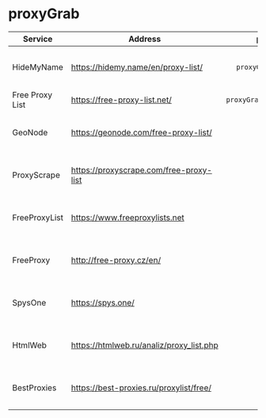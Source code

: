# proxyGrab

| Service | Address | proxyGrab | Protocols | Works |
| --- | --- | :---: | --- | :---: |
| HideMyName | https://hidemy.name/en/proxy-list/ | `proxyGrab.hidemyname` | HTTP, HTTPS, SOCKS4, SOCKS5 | ✅ |
| Free Proxy List | https://free-proxy-list.net/ | `proxyGrab.free_proxy_list` | HTTP | ✅ |
| GeoNode | https://geonode.com/free-proxy-list/ | `soon` | HTTP, HTTPS, SOCKS4, SOCKS5 | 🟡 |
| ProxyScrape | https://proxyscrape.com/free-proxy-list | `soon` | HTTP, HTTPS, SOCKS4, SOCKS5 | 🟡 |
| FreeProxyList | https://www.freeproxylists.net | `soon` | HTTP, HTTPS, SOCKS4, SOCKS5 | 🟡 |
| FreeProxy | http://free-proxy.cz/en/ | `soon` | HTTP, HTTPS, SOCKS4, SOCKS5 | 🟡 |
| SpysOne | https://spys.one/ | `soon` | HTTP, HTTPS, SOCKS4, SOCKS5 | 🟡 |
| HtmlWeb | https://htmlweb.ru/analiz/proxy_list.php | `soon` | HTTP, HTTPS, SOCKS4, SOCKS5 | 🟡 |
| BestProxies | https://best-proxies.ru/proxylist/free/ | `soon` | HTTP, HTTPS, SOCKS4, SOCKS5 | 🟡 |
